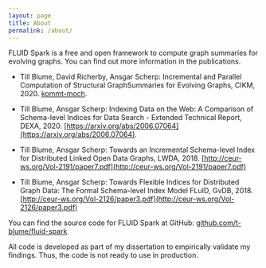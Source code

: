 ```yaml
---
layout: page
title: About
permalink: /about/
---
```


FLUID Spark is a free and open framework to compute graph summaries for evolving graphs.
You can find out more information in the publications.


- Till Blume, David Richerby, Ansgar Scherp: Incremental and Parallel Computation of Structural GraphSummaries for Evolving Graphs, CIKM, 2020. [kommt-moch](https://arxiv.org).

- Till Blume, Ansgar Scherp: Indexing Data on the Web: A Comparison of Schema-level Indices for Data Search  - Extended Technical Report, DEXA, 2020. [https://arxiv.org/abs/2006.07064](https://arxiv.org/abs/2006.07064).

- Till Blume, Ansgar Scherp:
Towards an Incremental Schema-level Index for Distributed Linked Open Data Graphs, LWDA, 2018. [http://ceur-ws.org/Vol-2191/paper7.pdf](http://ceur-ws.org/Vol-2191/paper7.pdf)

 - Till Blume, Ansgar Scherp:
Towards Flexible Indices for Distributed Graph Data: The Formal Schema-level Index Model FLuID, GvDB, 2018. [http://ceur-ws.org/Vol-2126/paper3.pdf](http://ceur-ws.org/Vol-2126/paper3.pdf)





You can find the source code for FLUID Spark at GitHub:
[github.com/t-blume/fluid-spark](https://github.com/t-blume/fluid-spark)


All code is developed as part of my dissertation to empirically validate my findings. Thus, the code is not ready to use in production.
